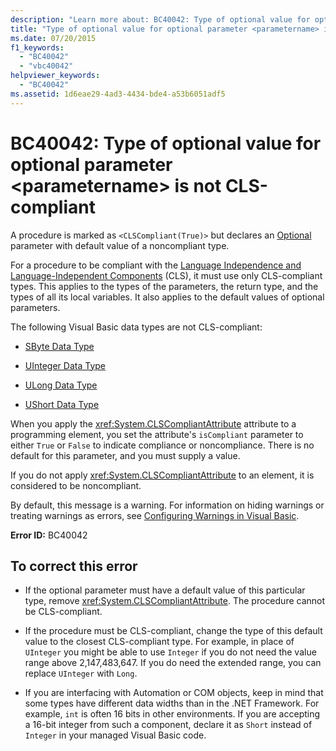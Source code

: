```yaml
---
description: "Learn more about: BC40042: Type of optional value for optional parameter <parametername> is not CLS-compliant"
title: "Type of optional value for optional parameter <parametername> is not CLS-compliant"
ms.date: 07/20/2015
f1_keywords:
  - "BC40042"
  - "vbc40042"
helpviewer_keywords:
  - "BC40042"
ms.assetid: 1d6eae29-4ad3-4434-bde4-a53b6051adf5
---
```

# BC40042: Type of optional value for optional parameter \<parametername> is not CLS-compliant

A procedure is marked as `<CLSCompliant(True)>` but declares an [Optional](../modifiers/optional.md) parameter with default value of a noncompliant type.

 For a procedure to be compliant with the [Language Independence and Language-Independent Components](../../../standard/language-independence-and-language-independent-components.md) (CLS), it must use only CLS-compliant types. This applies to the types of the parameters, the return type, and the types of all its local variables. It also applies to the default values of optional parameters.

 The following Visual Basic data types are not CLS-compliant:

- [SByte Data Type](../data-types/sbyte-data-type.md)

- [UInteger Data Type](../data-types/uinteger-data-type.md)

- [ULong Data Type](../data-types/ulong-data-type.md)

- [UShort Data Type](../data-types/ushort-data-type.md)

 When you apply the <xref:System.CLSCompliantAttribute> attribute to a programming element, you set the attribute's `isCompliant` parameter to either `True` or `False` to indicate compliance or noncompliance. There is no default for this parameter, and you must supply a value.

 If you do not apply <xref:System.CLSCompliantAttribute> to an element, it is considered to be noncompliant.

 By default, this message is a warning. For information on hiding warnings or treating warnings as errors, see [Configuring Warnings in Visual Basic](/visualstudio/ide/configuring-warnings-in-visual-basic).

 **Error ID:** BC40042

## To correct this error

- If the optional parameter must have a default value of this particular type, remove <xref:System.CLSCompliantAttribute>. The procedure cannot be CLS-compliant.

- If the procedure must be CLS-compliant, change the type of this default value to the closest CLS-compliant type. For example, in place of `UInteger` you might be able to use `Integer` if you do not need the value range above 2,147,483,647. If you do need the extended range, you can replace `UInteger` with `Long`.

- If you are interfacing with Automation or COM objects, keep in mind that some types have different data widths than in the .NET Framework. For example, `int` is often 16 bits in other environments. If you are accepting a 16-bit integer from such a component, declare it as `Short` instead of `Integer` in your managed Visual Basic code.
